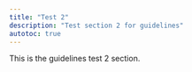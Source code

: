 ```yaml
---
title: "Test 2"
description: "Test section 2 for guidelines"
autotoc: true
---
```

This is the guidelines test 2 section.
